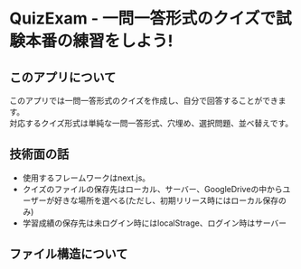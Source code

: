 # QuizExam - 一問一答形式のクイズで試験本番の練習をしよう!
## このアプリについて
このアプリでは一問一答形式のクイズを作成し、自分で回答することができます。  
対応するクイズ形式は単純な一問一答形式、穴埋め、選択問題、並べ替えです。
## 技術面の話
* 使用するフレームワークはnext.js。
* クイズのファイルの保存先はローカル、サーバー、GoogleDriveの中からユーザーが好きな場所を選べる(ただし、初期リリース時にはローカル保存のみ)
* 学習成績の保存先は未ログイン時にはlocalStrage、ログイン時はサーバー
## ファイル構造について
